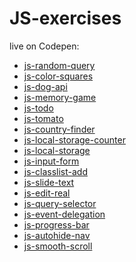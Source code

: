 # JS-exercises

live on Codepen:

+ <a href="https://codepen.io/TomaszPieta/pen/oyWYxV">js-random-query</a>
+ <a href="https://codepen.io/TomaszPieta/pen/eKWRrO">js-color-squares</a>
+ <a href="https://codepen.io/TomaszPieta/pen/zabwaO">js-dog-api</a>
+ <a href="https://codepen.io/TomaszPieta/pen/GGjdjp">js-memory-game</a>
+ <a href="https://codepen.io/TomaszPieta/pen/ELqRey">js-todo</a>
+ <a href="https://codepen.io/TomaszPieta/pen/LmwrJy">js-tomato</a>
+ <a href="https://codepen.io/TomaszPieta/pen/QroZqE">js-country-finder</a>
+ <a href="https://codepen.io/TomaszPieta/pen/Zomdez">js-local-storage-counter</a>
+ <a href="https://codepen.io/TomaszPieta/pen/vjQwxN">js-local-storage</a>
+ <a href="https://codepen.io/TomaszPieta/pen/aqJPWW">js-input-form</a>
+ <a href="https://codepen.io/TomaszPieta/pen/mXWaMG">js-classlist-add</a>
+ <a href="https://codepen.io/TomaszPieta/pen/eVWggb">js-slide-text</a>
+ <a href="https://codepen.io/TomaszPieta/pen/rJmWxG">js-edit-real</a>
+ <a href="https://codepen.io/TomaszPieta/pen/BYJeQw">js-query-selector</a>
+ <a href="https://codepen.io/TomaszPieta/pen/oEPVKN">js-event-delegation</a>
+ <a href="https://codepen.io/TomaszPieta/pen/pLVOoP">js-progress-bar</a>
+ <a href="https://codepen.io/TomaszPieta/pen/eMrjQR">js-autohide-nav</a>
+ <a href="https://codepen.io/TomaszPieta/pen/aYGaZa">js-smooth-scroll</a>

